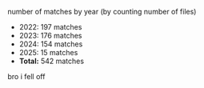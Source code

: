 number of matches by year (by counting number of files)
<!-- FILE_COUNTS_START -->
- 2022: 197 matches
- 2023: 176 matches
- 2024: 154 matches
- 2025: 15 matches
- **Total:** 542 matches
<!-- FILE_COUNTS_END -->
bro i fell off
